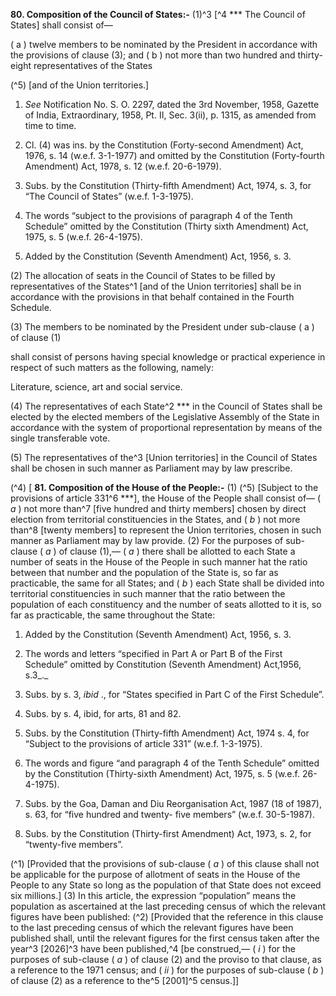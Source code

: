 **80. Composition of the Council of States:-** 
(1)^3 [^4 *** The Council of States] shall consist of—

( a ) twelve members to be nominated by the President in accordance with the provisions of clause (3); and ( b ) not more than two hundred and thirty-eight representatives of the States

(^5) [and of the Union territories.]

1. _See_ Notification No. S. O. 2297, dated the 3rd November, 1958, Gazette of India, Extraordinary, 1958, Pt. II, Sec. 3(ii), p. 1315, as amended from time to time.

2. Cl. (4) was ins. by the Constitution (Forty-second Amendment) Act, 1976, s. 14 (w.e.f. 3-1-1977) and omitted by the Constitution (Forty-fourth Amendment) Act, 1978, s. 12 (w.e.f. 20-6-1979).

3. Subs. by the Constitution (Thirty-fifth Amendment) Act, 1974, s. 3, for “The Council of States” (w.e.f. 1-3-1975).

4. The words “subject to the provisions of paragraph 4 of the Tenth Schedule” omitted by the Constitution (Thirty sixth Amendment) Act, 1975, s. 5 (w.e.f. 26-4-1975).

5. Added by the Constitution (Seventh Amendment) Act, 1956, s. 3.


(2) The allocation of seats in the Council of States to be filled by representatives of the States^1 [and of the Union territories] shall be in accordance with the provisions in that behalf contained in the Fourth Schedule.

(3) The members to be nominated by the President under sub-clause ( a ) of clause (1)

shall consist of persons having special knowledge or practical experience in respect of such matters as the following, namely:

Literature, science, art and social service.

(4) The representatives of each State^2 *** in the Council of States shall be elected by the elected members of the Legislative Assembly of the State in accordance with the system of proportional representation by means of the single transferable vote.

(5) The representatives of the^3 [Union territories] in the Council of States shall be chosen in such manner as Parliament may by law prescribe.

(^4) [ **81. Composition of the House of the People:-** (1) (^5) [Subject to the provisions of article 331^6 ***], the House of the People shall consist of— ( _a_ ) not more than^7 [five hundred and thirty members] chosen by direct election from territorial constituencies in the States, and ( _b_ ) not more than^8 [twenty members] to represent the Union territories, chosen in such manner as Parliament may by law provide. (2) For the purposes of sub-clause ( _a_ ) of clause (1),— ( _a_ ) there shall be allotted to each State a number of seats in the House of the People in such manner hat the ratio between that number and the population of the State is, so far as practicable, the same for all States; and ( _b_ ) each State shall be divided into territorial constituencies in such manner that the ratio between the population of each constituency and the number of seats allotted to it is, so far as practicable, the same throughout the State:

1. Added by the Constitution (Seventh Amendment) Act, 1956, s. 3.

2. The words and letters “specified in Part A or Part B of the First Schedule” omitted by Constitution (Seventh Amendment) Act,1956, s.3_._

3. Subs. by s. 3, _ibid_ ., for “States specified in Part C of the First Schedule”.

4. Subs. by s. 4, ibid, for arts, 81 and 82.

5. Subs. by the Constitution (Thirty-fifth Amendment) Act, 1974 s. 4, for “Subject to the provisions of article 331” (w.e.f. 1-3-1975).

6. The words and figure “and paragraph 4 of the Tenth Schedule” omitted by the Constitution (Thirty-sixth Amendment) Act, 1975, s. 5 (w.e.f. 26-4-1975).

7. Subs. by the Goa, Daman and Diu Reorganisation Act, 1987 (18 of 1987), s. 63, for “five hundred and twenty- five members” (w.e.f. 30-5-1987).

8. Subs. by the Constitution (Thirty-first Amendment) Act, 1973, s. 2, for “twenty-five members”.


(^1) [Provided that the provisions of sub-clause ( _a_ ) of this clause shall not be applicable for the purpose of allotment of seats in the House of the People to any State so long as the population of that State does not exceed six millions.] (3) In this article, the expression “population” means the population as ascertained at the last preceding census of which the relevant figures have been published: (^2) [Provided that the reference in this clause to the last preceding census of which the relevant figures have been published shall, until the relevant figures for the first census taken after the year^3 [2026]^3 have been published,^4 [be construed,— ( _i_ ) for the purposes of sub-clause ( _a_ ) of clause (2) and the proviso to that clause, as a reference to the 1971 census; and ( _ii_ ) for the purposes of sub-clause ( _b_ ) of clause (2) as a reference to the^5 [2001]^5 census.]]